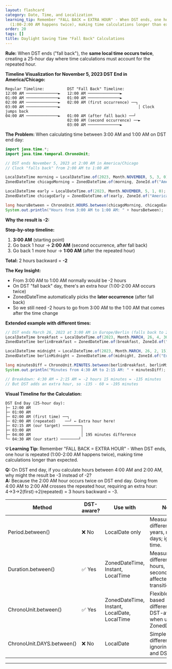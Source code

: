 ```yaml
---
layout: flashcard
category: Date, Time, and Localization
learning_tip: Remember "FALL BACK = EXTRA HOUR" - When DST ends, one hour is repeated
  (1:00-2:00 AM happens twice), making time calculations longer than expected.
order: 20
tags: []
title: Daylight Saving Time "Fall Back" Calculations
---
```



**Rule:** When DST ends ("fall back"), the **same local time occurs twice**, creating a 25-hour day where time calculations must account for the repeated hour.

**Timeline Visualization for November 5, 2023 DST End in America/Chicago:**

```
Regular Timeline:          DST "Fall Back" Timeline:
12:00 AM ──────────────►   12:00 AM ──────────────►
01:00 AM ──────────────►   01:00 AM ──────────────►
02:00 AM ──────────────►   02:00 AM (first occurrence) ──┐
03:00 AM ──────────────►                                  │ Clock jumps back
04:00 AM ──────────────►   01:00 AM (after fall back) ──┘
                           02:00 AM (second occurrence) ──►
                           03:00 AM ──────────────►
```

**The Problem:** When calculating time between 3:00 AM and 1:00 AM on DST end day:

```java
import java.time.*;
import java.time.temporal.ChronoUnit;

// DST ends November 5, 2023 at 2:00 AM in America/Chicago
// Clock "falls back" from 2:00 AM to 1:00 AM

LocalDateTime morning = LocalDateTime.of(2023, Month.NOVEMBER, 5, 3, 0);    // 3:00 AM
ZonedDateTime chicagoMorning = ZonedDateTime.of(morning, ZoneId.of("America/Chicago"));

LocalDateTime early = LocalDateTime.of(2023, Month.NOVEMBER, 5, 1, 0);      // 1:00 AM  
ZonedDateTime chicagoEarly = ZonedDateTime.of(early, ZoneId.of("America/Chicago"));

long hoursBetween = ChronoUnit.HOURS.between(chicagoMorning, chicagoEarly);
System.out.println("Hours from 3:00 AM to 1:00 AM: " + hoursBetween);  // -2
```

**Why the result is -2:**

**Step-by-step timeline:**
1. **3:00 AM** (starting point)
2. Go back 1 hour → **2:00 AM** (second occurrence, after fall back)
3. Go back 1 more hour → **1:00 AM** (after the repeated hour)

**Total:** 2 hours backward = **-2**

**The Key Insight:** 
- From 3:00 AM to 1:00 AM normally would be -2 hours
- On DST "fall back" day, there's an extra hour (1:00-2:00 AM occurs twice)
- ZonedDateTime automatically picks the **later occurrence** (after fall back)
- So we still need -2 hours to go from 3:00 AM to the 1:00 AM that comes after the time change

**Extended example with different times:**
```java
// DST ends March 26, 2023 at 3:00 AM in Europe/Berlin (falls back to 2:00 AM)
LocalDateTime breakfast = LocalDateTime.of(2023, Month.MARCH, 26, 4, 30);   // 4:30 AM
ZonedDateTime berlinBreakfast = ZonedDateTime.of(breakfast, ZoneId.of("Europe/Berlin"));

LocalDateTime midnight = LocalDateTime.of(2023, Month.MARCH, 26, 2, 15);    // 2:15 AM
ZonedDateTime berlinMidnight = ZonedDateTime.of(midnight, ZoneId.of("Europe/Berlin"));

long minutesDiff = ChronoUnit.MINUTES.between(berlinBreakfast, berlinMidnight);
System.out.println("Minutes from 4:30 AM to 2:15 AM: " + minutesDiff);    // -195

// Breakdown: 4:30 AM → 2:15 AM = -2 hours 15 minutes = -135 minutes
// But DST adds an extra hour, so -135 - 60 = -195 minutes
```

**Visual Timeline for the Calculation:**
```
DST End Day (25-hour day):
├─ 12:00 AM
├─ 01:00 AM  
├─ 02:00 AM (first time) ──┐
├─ 02:00 AM (repeated)    ──┘ ← Extra hour here!
├─ 02:15 AM (our target) ────────┐
├─ 03:00 AM                      │
├─ 04:00 AM                      │ 195 minutes difference
└─ 04:30 AM (our start) ────────┘
```

**💡 Learning Tip:** Remember "FALL BACK = EXTRA HOUR" - When DST ends, one hour is repeated (1:00-2:00 AM happens twice), making time calculations longer than expected.

**Q:** On DST end day, if you calculate hours between 4:00 AM and 2:00 AM, why might the result be -3 instead of -2?  
**A:** Because the 2:00 AM hour occurs twice on DST end day. Going from 4:00 AM to 2:00 AM crosses the repeated hour, requiring an extra hour: 4→3→2(first)→2(repeated) = 3 hours backward = -3.

| Method                      | DST-aware? | Use with                         | Notes                                                       |
|-----------------------------|------------|---------------------------------|-------------------------------------------------------------|
| Period.between()             | ❌ No      | LocalDate only                   | Measures difference in years, months, days; ignores time.   |
| Duration.between()           | ✅ Yes     | ZonedDateTime, Instant, LocalTime | Measures difference in hours, minutes, seconds; affected by DST transitions. |
| ChronoUnit.between()         | ✅ Yes     | ZonedDateTime, Instant, LocalDate, LocalTime | Flexible unit-based difference; DST-aware when used with ZonedDateTime. |
| ChronoUnit.DAYS.between()    | ❌ No      | LocalDate                       | Simple day difference ignoring time and DST.                |

---
